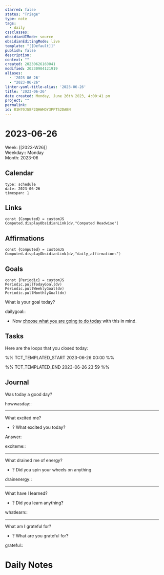 ```yaml
---
starred: false
status: "Triage"
type: note
tags:
  - daily
cssclasses: 
obsidianUIMode: source
obsidianEditingMode: live
template: "[[Default]]"
publish: false
description: 
context: ""
created: 20230626160041
modified: 20230904121919
aliases:
  - '2023-06-26'
  - "2023-06-26"
linter-yaml-title-alias: '2023-06-26'
title: '2023-06-26'
date created: Monday, June 26th 2023, 4:00:41 pm
project: ""
permalink: 
id: 01H70JG8F2QHWHDY3PPTS2DABN
---
```


# 2023-06-26

Week: [[2023-W26]]  
Weekday:: Monday  
Month: 2023-06

## Calendar

```gEvent
type: schedule
date: 2023-06-26
timespan: 1
```

## Links

```dataviewjs
const {Computed} = customJS
Computed.displayObsidianLink(dv,"Computed Readwise")
```

## Affirmations


```dataviewjs
const {Computed} = customJS
Computed.displayObsidianLink(dv,"daily_affirmations")
```

## Goals

```dataviewjs
const {Periodic} = customJS
Periodic.pullTodayGoal(dv)
Periodic.pullWeeklyGoal(dv)
Periodic.pullMonthlyGoal(dv)
```

What is your goal today?

dailygoal::
- Now [choose what you are going to do today](https://todoist.com/app/filter/2338045205) with this in mind.

## Tasks

Here are the loops that you closed today:

%% TCT_TEMPLATED_START 2023-06-26 00:00 %%

%% TCT_TEMPLATED_END 2023-06-26 23:59 %%

## Journal

Was today a good day?

howwasday::

---

What excited me?

- ? What excited you today?

Answer:

exciteme::

---

What drained me of energy?

- ? Did you spin your wheels on anything

drainenergy::

---

What have I learned?

- ? Did you learn anything?

whatlearn::

---

What am I grateful for?

- ? What are you grateful for?

grateful::

# Daily Notes
